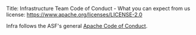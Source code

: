 Title: Infrastructure Team Code of Conduct - What you can expect from us
license: https://www.apache.org/licenses/LICENSE-2.0

 Infra follows the ASF's general [Apache Code of Conduct][1].


  [1]: https://www.apache.org/foundation/policies/conduct
